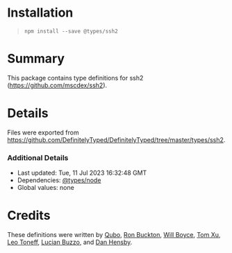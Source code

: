 # Installation
> `npm install --save @types/ssh2`

# Summary
This package contains type definitions for ssh2 (https://github.com/mscdex/ssh2).

# Details
Files were exported from https://github.com/DefinitelyTyped/DefinitelyTyped/tree/master/types/ssh2.

### Additional Details
 * Last updated: Tue, 11 Jul 2023 16:32:48 GMT
 * Dependencies: [@types/node](https://npmjs.com/package/@types/node)
 * Global values: none

# Credits
These definitions were written by [Qubo](https://github.com/tkQubo), [Ron Buckton](https://github.com/rbuckton), [Will Boyce](https://github.com/wrboyce), [Tom Xu](https://github.com/hengkx), [Leo Toneff](https://github.com/bragle), [Lucian Buzzo](https://github.com/LucianBuzzo), and [Dan Hensby](https://github.com/dhensby).
